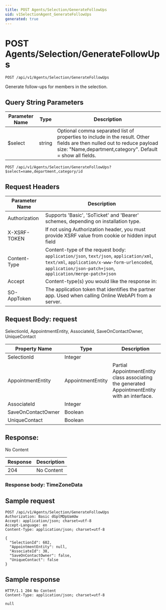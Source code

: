 ```yaml
---
title: POST Agents/Selection/GenerateFollowUps
uid: v1SelectionAgent_GenerateFollowUps
generated: true
---
```


# POST Agents/Selection/GenerateFollowUps

```http
POST /api/v1/Agents/Selection/GenerateFollowUps
```

Generate follow-ups for members in the selection.







## Query String Parameters

| Parameter Name | Type |  Description |
|----------------|------|--------------|
| $select | string |  Optional comma separated list of properties to include in the result. Other fields are then nulled out to reduce payload size: "Name,department,category". Default = show all fields. |

```http
POST /api/v1/Agents/Selection/GenerateFollowUps?$select=name,department,category/id
```


## Request Headers

| Parameter Name | Description |
|----------------|-------------|
| Authorization  | Supports 'Basic', 'SoTicket' and 'Bearer' schemes, depending on installation type. |
| X-XSRF-TOKEN   | If not using Authorization header, you must provide XSRF value from cookie or hidden input field |
| Content-Type | Content-type of the request body: `application/json`, `text/json`, `application/xml`, `text/xml`, `application/x-www-form-urlencoded`, `application/json-patch+json`, `application/merge-patch+json` |
| Accept         | Content-type(s) you would like the response in:  |
| SO-AppToken | The application token that identifies the partner app. Used when calling Online WebAPI from a server. |

## Request Body: request 

SelectionId, AppointmentEntity, AssociateId, SaveOnContactOwner, UniqueContact 

| Property Name | Type |  Description |
|----------------|------|--------------|
| SelectionId | Integer |  |
| AppointmentEntity | AppointmentEntity | Partial AppointmentEntity class associating the generated AppointmentEntity with an interface. |
| AssociateId | Integer |  |
| SaveOnContactOwner | Boolean |  |
| UniqueContact | Boolean |  |

## Response:

No Content

| Response | Description |
|----------------|-------------|
| 204 | No Content |

### Response body: TimeZoneData


## Sample request

```http!
POST /api/v1/Agents/Selection/GenerateFollowUps
Authorization: Basic dGplMDpUamUw
Accept: application/json; charset=utf-8
Accept-Language: en
Content-Type: application/json; charset=utf-8

{
  "SelectionId": 602,
  "AppointmentEntity": null,
  "AssociateId": 38,
  "SaveOnContactOwner": false,
  "UniqueContact": false
}
```

## Sample response

```http_
HTTP/1.1 204 No Content
Content-Type: application/json; charset=utf-8

null
```